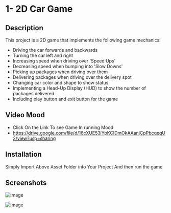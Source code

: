 # 1- 2D Car Game

## Description
This project is a 2D game that implements the following game mechanics:

- Driving the car forwards and backwards
- Turning the car left and right
- Increasing speed when driving over 'Speed Ups'
- Decreasing speed when bumping into 'Slow Downs'
- Picking up packages when driving over them
- Delivering packages when driving over the delivery spot
- Changing car color and shape to show status
- Implementing a Head-Up Display (HUD) to show the number of packages delivered
- Including play button and exit button for the game

## Video Mood
-	Click On the Link To see Game In running Mood
-	https://drive.google.com/file/d/16cXUE53iYpKCIDmOkAAanjCpPbcqeqU2/view?usp=sharing


## Installation
Simply Import Above Asset Folder into Your Project And then run the game

## Screenshots
![image](https://github.com/huzaifasaeed123/Game-Development/assets/143410512/a67e1f79-bec2-4db4-bae7-2072a6fa0a06)

![image](https://github.com/huzaifasaeed123/Game-Development/assets/143410512/e26bc3a2-b3e2-410f-ac2a-a2058d527fa7)



